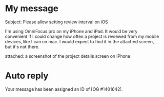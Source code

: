 # My message

Subject: Please allow setting review interval on iOS

I'm using OmniFocus pro on my iPhone and iPad. It would be very convenient if I could change how often a project is reviewed from my mobile devices, like I can on mac. I would expect to find it in the attached screen, but it's not there. 

attached: a screenshot of the project details screen on iPhone

# Auto reply

Your message has been assigned an ID of [OG #1401642].
